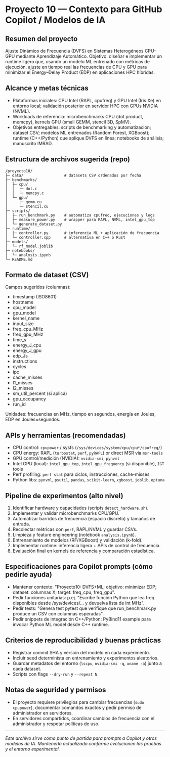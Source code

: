 # Proyecto 10 — Contexto para GitHub Copilot / Modelos de IA

## Resumen del proyecto

Ajuste Dinámico de Frecuencia (DVFS) en Sistemas Heterogéneos CPU–GPU mediante Aprendizaje Automático. Objetivo: diseñar e implementar un runtime ligero que, usando un modelo ML entrenado con métricas de ejecución, ajuste en tiempo real las frecuencias de CPU y GPU para minimizar el Energy–Delay Product (EDP) en aplicaciones HPC híbridas.

## Alcance y metas técnicas

- Plataformas iniciales: CPU Intel (RAPL, cpufreq) y GPU Intel (Iris Xe) en entorno local; validación posterior en servidor HPC con GPUs NVIDIA (NVML).
- Workloads de referencia: microbenchmarks CPU (dot product, memcpy), kernels GPU (small GEMM, stencil 3D, SpMV).
- Objetivos entregables: scripts de benchmarking y automatización; dataset CSV; modelos ML entrenados (Random Forest, XGBoost); runtime (C++/Python) que aplique DVFS en línea; notebooks de análisis; manuscrito IMRAD.

## Estructura de archivos sugerida (repo)

```
/proyecto10/
├─ data/                  # datasets CSV ordenados por fecha
├─ benchmarks/
│  ├─ cpu/
│  │  ├─ dot.c
│  │  └─ memcpy.c
│  └─ gpu/
│     ├─ gemm.cu
│     └─ stencil.cu
├─ scripts/
│  ├─ run_benchmark.py    # automatiza cpufreq, ejecuciones y logs
│  ├─ measure_power.py    # wrapper para RAPL, NVML, intel_gpu_top
│  └─ generate_dataset.py
├─ runtime/
│  ├─ controller.py       # inferencia ML + aplicación de frecuencia
│  └─ controller.cpp      # alternativa en C++ o Rust
├─ models/
│  └─ rf_model.joblib
├─ notebooks/
│  └─ analysis.ipynb
└─ README.md
```

## Formato de dataset (CSV)

Campos sugeridos (columnas):
- timestamp (ISO8601)
- hostname
- cpu_model
- gpu_model
- kernel_name
- input_size
- freq_cpu_MHz
- freq_gpu_MHz
- time_s
- energy_J_cpu
- energy_J_gpu
- edp_Js
- instructions
- cycles
- ipc
- cache_misses
- l1_misses
- l2_misses
- sm_util_percent (si aplica)
- gpu_occupancy
- run_id

Unidades: frecuencias en MHz, tiempo en segundos, energía en Joules, EDP en Joules×segundos.

## APIs y herramientas (recomendadas)

- CPU control: `cpupower` / sysfs (`/sys/devices/system/cpu/cpu*/cpufreq/`)
- CPU energy: RAPL (`turbostat`, `perf`, `pyRAPL`) or direct MSR via `msr-tools`
- GPU control/medición (NVIDIA): `nvidia-smi`, `pynvml`
- Intel GPU (local): `intel_gpu_top`, `intel_gpu_frequency` (si disponible), `IGT` tools
- Perf profiling: `perf stat` para ciclos, instrucciones, cache-misses
- Python libs: `pynvml`, `psutil`, `pandas`, `scikit-learn`, `xgboost`, `joblib`, `optuna`

## Pipeline de experimentos (alto nivel)

1. Identificar hardware y capacidades (scripts `detect_hardware.sh`).
2. Implementar y validar microbenchmarks CPU/GPU.
3. Automatizar barridos de frecuencia (espacio discreto) y tamaños de entrada.
4. Recolectar métricas con `perf`, RAPL/NVML y guardar CSVs.
5. Limpieza y feature engineering (notebook `analysis.ipynb`).
6. Entrenamiento de modelos (RF/XGBoost) y validación (k-fold).
7. Implementar runtime: inferencia ligera + APIs de control de frecuencia.
8. Evaluación final en kernels de referencia y comparación estadística.

## Especificaciones para Copilot prompts (cómo pedirle ayuda)

- Mantener contexto: "Proyecto10: DVFS+ML; objetivo: minimizar EDP; dataset: columnas X; target: freq_cpu, freq_gpu".
- Pedir funciones unitarias: p.ej. "Escribe función Python que lea freq disponibles desde /sys/devices/... y devuelva lista de int MHz".
- Pedir tests: "Genera test pytest que verifique que run_benchmark.py produce un CSV con columnas esperadas".
- Pedir snippets de integración C++/Python: PyBind11 example para invocar Python ML model desde C++ runtime.

## Criterios de reproducibilidad y buenas prácticas

- Registrar commit SHA y versión del modelo en cada experimento.
- Incluir seed determinista en entrenamiento y experimentos aleatorios.
- Guardar metadatos del entorno (`lscpu`, `nvidia-smi -q`, `uname -a`) junto a cada dataset.
- Scripts con flags `--dry-run` y `--repeat N`.

## Notas de seguridad y permisos

- El proyecto requiere privilegios para cambiar frecuencias (`sudo cpupower`), documentar comandos exactos y pedir permiso de administrador en servidores.
- En servidores compartidos, coordinar cambios de frecuencia con el administrador y respetar políticas de uso.

---

*Este archivo sirve como punto de partida para prompts a Copilot y otros modelos de IA. Mantenerlo actualizado conforme evolucionen las pruebas y el entorno experimental.*

